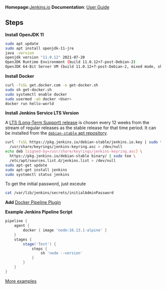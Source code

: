 **Homepage:**[Jenkins.io](https://www.jenkins.io/)
**Documentation**: [User Guide](https://www.jenkins.io/doc/book/installing/)

## Steps

**Install OpenJDK 11**

```bash
sudo apt update
sudo apt install openjdk-11-jre
java -version
openjdk version "11.0.12" 2021-07-20
OpenJDK Runtime Environment (build 11.0.12+7-post-Debian-2)
OpenJDK 64-Bit Server VM (build 11.0.12+7-post-Debian-2, mixed mode, sharing)

```

**Install Docker**

```bash
curl -fsSL get.docker.com -o get-docker.sh
sudo sh get-docker.sh
sudo systemctl enable docker
sudo usermod -aG docker <User>
docker run hello-world
```

**Install Jenkins Service LTS Version**

A [LTS (Long-Term Support) release](https://www.jenkins.io/download/lts/) is chosen every 12 weeks from the stream of regular releases as the stable release for that time period. It can be installed from the [`debian-stable` apt repository](https://pkg.jenkins.io/debian-stable/).

```bash
curl -fsSL https://pkg.jenkins.io/debian-stable/jenkins.io.key | sudo tee \
  /usr/share/keyrings/jenkins-keyring.asc > /dev/null
echo deb [signed-by=/usr/share/keyrings/jenkins-keyring.asc] \
  https://pkg.jenkins.io/debian-stable binary/ | sudo tee \
  /etc/apt/sources.list.d/jenkins.list > /dev/null
sudo apt-get update
sudo apt-get install jenkins
sudo systemctl status jenkins
```

To get the initial password, just exceute
```bash
cat /var/lib/jenkins/secrets/initialAdminPassword
```

**Add** [Docker Pipeline Plugin](https://plugins.jenkins.io/docker-workflow/)

**Example Jenkins Pipeline Script**

```groovy
pipeline {
    agent {
        docker { image 'node:16.13.1-alpine' }
    }
    stages {
        stage('Test') {
            steps {
                sh 'node --version'
            }
        }
    }
}
```

[More examples](https://www.jenkins.io/doc/book/pipeline/docker/)